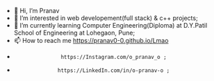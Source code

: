 - 👋 Hi, I’m Pranav
- 👀 I’m interested in web developement(full stack) & c++ projects;
- 🌱 I’m currently learning Computer Engineering(Diploma) at D.Y.Patil School of Engineering at Lohegaon, Pune;
- 📫 How to reach me https://pranav0-0.github.io/Lmao
-                    https://Instagram.com/o_pranav_o ;
-                   https://LinkedIn.com/in/o-pranav-o ;
